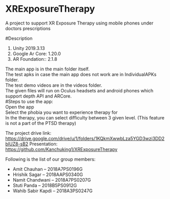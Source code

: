 # XRExposureTherapy
A project to support XR Exposure Therapy using mobile phones under doctors prescriptions

#Description
<ol>
  <li>Unity 2019.3.13</li>
  <li>Google Ar Core: 1.20.0</li>
  <li>AR Foundation:: 2.1.8</li>
</ol>
The main app is in the main folder itself.<br>
The test apks in case the main app does not work are in IndividualAPKs folder.<br>
The test demo videos are in the videos folder.<br>
The given files will run on Oculus headsets and android phones which support depth API and ARCore.<br>
#Steps to use the app:<br>
Open the app<br>
Select the phobia you want to experience therapy for<br>
In the therapy, you can select difficulty between 3 given level. (This feature is not a part of the PTSD therapy)<br>

The project drive link: https://drive.google.com/drive/u/1/folders/1KQkmXwwbLza5YGD3wzi3DD2blUZ8-sB2
Presentation: https://github.com/Kanchuking1/XRExposureTherapy

Following is the list of our group members:
<ul>
<li>Amit Chauhan – 2018A7PS0196G</li>
<li>Hrishik Sagar – 2018AAPS0340G</li>
<li>Namit Chandwani – 2018A7PS0207G</li>
<li>Stuti Panda – 2018B5PS0912G</li>
<li>Wahib Sabir Kapdi – 2018A3PS0247G</li>
</ul>
